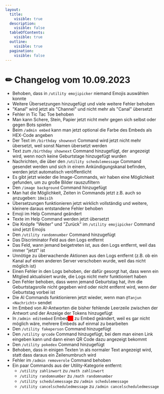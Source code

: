 ```yaml
---
layout:
  title:
    visible: true
  description:
    visible: false
  tableOfContents:
    visible: true
  outline:
    visible: true
  pagination:
    visible: false
---
```


# ✏ Changelog vom 10.09.2023

* Behoben, dass in `/utility emojipicker` niemand Emojis auswählen konnte
* Weitere Übersetzungen hinzugefügt und viele weitere Fehler behoben
* "Kanal" wird jetzt als "Channel" und nicht mehr als "Canal" übersetzt
* Fehler in Tic Tac Toe behoben
* Man kann Schere, Stein, Papier jetzt nicht mehr gegen sich selbst oder gegen Bots spielen
* Beim `/admin embed` kann man jetzt optional die Farbe des Embeds als HEX-Code angeben
* Der Text im `/birthday shownext` Command wird jetzt nicht mehr übersetzt, weil sonst Namen übersetzt werden
* Text zum `/birthday shownext` Command hinzugefügt, der angezeigt wird, wenn noch keine Geburtstage hinzugefügt wurden
* Nachrichten, die über den `/utility schedulemessage` Command gesendet werden und sich in einem Ankündigungskanal befinden, werden jetzt automatisch veröffentlicht
* Es gibt jetzt wieder die Image-Commands, wir haben eine Möglichkeit gefunden, um zu große Bilder rauszufiltern
* Den `/image background` Command hinzugefügt
* Man hat die Möglichkeit, Zeiten in Commands jetzt z.B. auch so anzugeben: `10m1s1h`
* Übersetzungen funktionieren jetzt wirklich vollständig und weitere, kleinere daraus entstandene Fehler behoben
* Emoji im Help Command geändert
* Texte im Help Command werden jetzt übersetzt
* Die Knöpfe "Weiter" und "Zurück" im `/utility emojipicker` Command sind jetzt Emojis
* Den `/utility randomnumber` Command hinzugefügt
* Das Discriminator Feld aus den Logs entfernt
* Das Feld, wann jemand beigetreten ist, aus den Logs entfernt, weil das immer "jetzt" ist
* Unnötige zu überwachende Aktionen aus den Logs entfernt (z.B. ob ein Kanal auf einen anderen Server verschoben wurde, weil das nicht möglich ist)
* Einen Fehler in den Logs behoben, der dafür gesorgt hat, dass wenn ein Mitglied aktualisiert wurde, die Logs nicht mehr funktioniert haben
* Den Fehler behoben, dass wenn jemand Geburtstag hat, ihm die Geburtstagsrolle nicht gegeben wird oder nicht entfernt wird, wenn der Geburtstag vorbei ist
* Die AI Commands funktionieren jetzt wieder, wenn man `@Tanjun <Nachricht>` sendet
* Im Embed von AI-Antworten die bisher fehlende Leerzeile zwischen der Antwort und der Anzeige der Tokens hinzugefügt
* In `/admin editembed` Embed<mark style="color:red;background-color:red;">(s)</mark> zu Embed  geändert, weil es gar nicht möglich wäre, mehrere Embeds auf einmal zu bearbeiten
* Den `/utility fakeperson` Command hinzugefügt
* Den `/utility qrcode` Command hinzugefügt, bei dem man einen Link eingeben kann und dann einen QR Code dazu angezeigt bekommt
* &#x20;Den `/utility pokedex` Command hinzugefügt
* Behoben, dass in einigen Texten \n als normaler Text angezeigt wird, statt dass daraus ein Zeilenumbruch wird
* Fehler im `/admin removerole` Command behoben
* Ein paar Commands aus der Utility-Kategorie entfernt:
  * `/utility zahlinwort` zu `/math zahlinwort`
  * `/utility randomnumber` zu `/math randomnumber`
  * `/utility schedulemessage` zu `/admin schedulemessage`
  * `/utility cancelscheduledmessage` zu `/admin cancelscheduledmessage`
